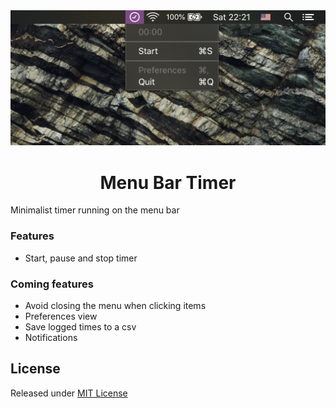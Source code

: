 <div align="center">
  <img src="Stuff/Screenshot.png">
  <h1>Menu Bar Timer</h1>
</div>

Minimalist timer running on the menu bar

### Features
- Start, pause and stop timer

### Coming features
- Avoid closing the menu when clicking items
- Preferences view
- Save logged times to a csv
- Notifications

## License
Released under [MIT License](https://github.com/grdnrt/menu-bar-timer/blob/master/LICENSE)
